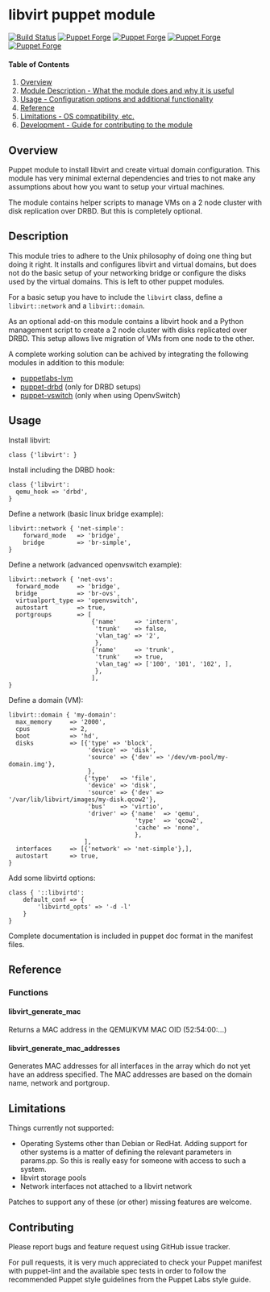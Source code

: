 # libvirt puppet module

[![Build Status](https://travis-ci.org/cirrax/puppet-libvirt.svg?branch=master)](https://travis-ci.org/cirrax/puppet-libvirt)
[![Puppet Forge](https://img.shields.io/puppetforge/v/cirrax/libvirt.svg?style=flat-square)](https://forge.puppetlabs.com/cirrax/libvirt)
[![Puppet Forge](https://img.shields.io/puppetforge/dt/cirrax/libvirt.svg?style=flat-square)](https://forge.puppet.com/cirrax/libvirt)
[![Puppet Forge](https://img.shields.io/puppetforge/e/cirrax/libvirt.svg?style=flat-square)](https://forge.puppet.com/cirrax/libvirt)
[![Puppet Forge](https://img.shields.io/puppetforge/f/cirrax/libvirt.svg?style=flat-square)](https://forge.puppet.com/cirrax/libvirt)

#### Table of Contents

1. [Overview](#overview)
2. [Module Description - What the module does and why it is useful](#description)
3. [Usage - Configuration options and additional functionality](#usage)
3. [Reference](#reference)
4. [Limitations - OS compatibility, etc.](#limitations)
5. [Development - Guide for contributing to the module](#development)

## Overview

Puppet module to install libvirt and create virtual domain
configuration. This module has very minimal external dependencies and
tries to not make any assumptions about how you want to setup your
virtual machines.

The module contains helper scripts to manage VMs on a 2 node cluster
with disk replication over DRBD. But this is completely optional.

## Description

This module tries to adhere to the Unix philosophy of doing one thing
but doing it right. It installs and configures libvirt and virtual
domains, but does not do the basic setup of your networking bridge or
configure the disks used by the virtual domains. This is left to other
puppet modules.

For a basic setup you have to include the `libvirt` class, define a
`libvirt::network` and a `libvirt::domain`.

As an optional add-on this module contains a libvirt hook and a
Python management script to create a 2 node cluster with disks
replicated over DRBD. This setup allows live migration of VMs from one
node to the other.

A complete working solution can be achived by integrating the following
modules in addition to this module:

* [puppetlabs-lvm](http://forge.puppetlabs.com/puppetlabs/lvm)
* [puppet-drbd](https://forge.puppet.com/puppet/drbd) (only
  for DRBD setups)
* [puppet-vswitch](https://forge.puppet.com/openstack/vswitch)
  (only when using OpenvSwitch)

## Usage

Install libvirt:

    class {'libvirt': }

Install including the DRBD hook:

    class {'libvirt':
      qemu_hook => 'drbd',
    }

Define a network (basic linux bridge example):

    libvirt::network { 'net-simple':
        forward_mode   => 'bridge',
        bridge         => 'br-simple',
    }

Define a network (advanced openvswitch example):

    libvirt::network { 'net-ovs':
      forward_mode     => 'bridge',
      bridge           => 'br-ovs',
      virtualport_type => 'openvswitch',
      autostart        => true,
      portgroups       => [
                           {'name'     => 'intern',
                            'trunk'    => false,
                            'vlan_tag' => '2',
                            },
                           {'name'     => 'trunk',
                            'trunk'    => true,
                            'vlan_tag' => ['100', '101', '102', ],
                            },
                           ],
    }

Define a domain (VM):

    libvirt::domain { 'my-domain':
      max_memory     => '2000',
      cpus           => 2,
      boot           => 'hd',
      disks          => [{'type' => 'block',
                          'device' => 'disk',
                          'source' => {'dev' => '/dev/vm-pool/my-domain.img'},
                          },
                         {'type'   => 'file',
                          'device' => 'disk',
                          'source' => {'dev' => '/var/lib/libvirt/images/my-disk.qcow2'},
                          'bus'    => 'virtio',
                          'driver' => {'name'  => 'qemu',
                                       'type'  => 'qcow2',
                                       'cache' => 'none',
                                       },
                         ],
      interfaces     => [{'network' => 'net-simple'},],
      autostart      => true,
    }

Add some libvirtd options:

    class { '::libvirtd':
        default_conf => {
            'libvirtd_opts' => '-d -l'
        }
    }

Complete documentation is included in puppet doc format in the
manifest files.

## Reference
### Functions

#### libvirt_generate_mac
Returns a MAC address in the QEMU/KVM MAC OID (52:54:00:...)

#### libvirt_generate_mac_addresses
Generates MAC addresses for all interfaces in the array which do not yet have an
address specified. The MAC addresses are based on the domain name, network and
portgroup.

## Limitations

Things currently not supported:
* Operating Systems other than Debian or RedHat. Adding support for other
  systems is a matter of defining the relevant parameters in
  params.pp. So this is really easy for someone with access to such a
  system.
* libvirt storage pools
* Network interfaces not attached to a libvirt network

Patches to support any of these (or other) missing features are welcome.

## Contributing

Please report bugs and feature request using GitHub issue tracker.

For pull requests, it is very much appreciated to check your Puppet manifest with puppet-lint
and the available spec tests  in order to follow the recommended Puppet style guidelines
from the Puppet Labs style guide.
